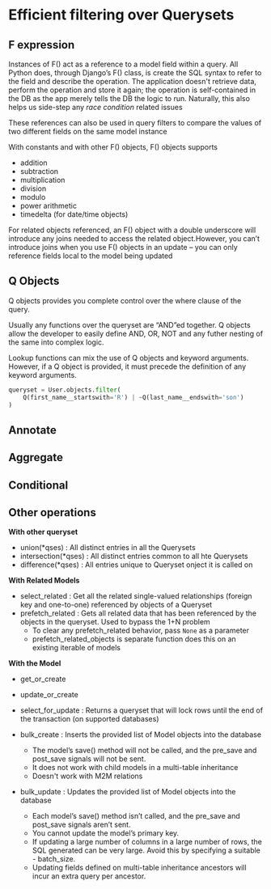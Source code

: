 
# Efficient filtering over Querysets

## F expression

Instances of F() act as a reference to a model field within a query. All Python does, through Django’s F() class, is create the SQL syntax to refer to the field and describe the operation. The application doesn't retrieve data, perform the operation and store it again; the operation is self-contained in the DB as the app merely tells the DB the logic to run. Naturally, this also helps us side-step any *race condition* related issues

These references can also be used in query filters to compare the values of two different fields on the same model instance

With constants and with other F() objects, F() objects supports

- addition
- subtraction
- multiplication
- division
- modulo
- power arithmetic 
- timedelta (for date/time objects)

For related objects referenced, an F() object with a double underscore will introduce any joins needed to access the related object.However, you can’t introduce joins when you use F() objects in an update – you can only reference fields local to the model being updated


## Q Objects

Q objects provides you complete control over the where clause of the query.

Usually any functions over the queryset are “AND”ed together. Q objects allow the developer to easily define AND, OR, NOT and any futher nesting of the same into complex logic.

Lookup functions can mix the use of Q objects and keyword arguments. However, if a Q object is provided, it must precede the definition of any keyword arguments. 

```python
queryset = User.objects.filter(
    Q(first_name__startswith='R') | ~Q(last_name__endswith='son')
)
```

## Annotate

## Aggregate

## Conditional

## Other operations

**With other queryset**
- union(*qses) : All distinct entries in all the Querysets
- intersection(*qses) : All distinct entries common to all hte Querysets
- difference(*qses) : All entries unique to Queryset onject it is called on

**With Related Models**
- select_related : Get all the related single-valued relationships (foreign key and one-to-one) referenced by objects of a Queryset
- prefetch_related : Gets all related data that has been referenced by the objects in the queryset. Used to bypass the 1+N problem
  - To clear any prefetch_related behavior, pass `None` as a parameter
  - prefetch_related_objects is separate function does this on an existing iterable of models

**With the Model**
- get_or_create
  
- update_or_create

- select_for_update : Returns a queryset that will lock rows until the end of the transaction (on supported databases)
  
- bulk_create : Inserts the provided list of Model objects into the database 
  - The model’s save() method will not be called, and the pre_save and post_save signals will not be sent.
  - It does not work with child models in a multi-table inheritance
  - Doesn't work with M2M relations

- bulk_update : Updates the provided list of Model objects into the database 
  - Each model’s save() method isn’t called, and the pre_save and post_save signals aren’t sent.
  - You cannot update the model’s primary key.
  - If updating a large number of columns in a large number of rows, the SQL generated can be very large. Avoid this by specifying a suitable   - batch_size.
  - Updating fields defined on multi-table inheritance ancestors will incur an extra query per ancestor.
